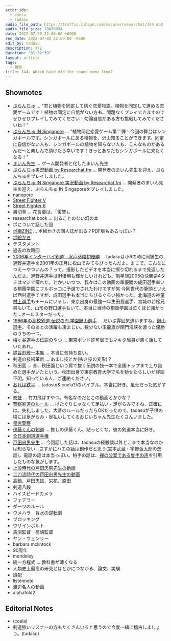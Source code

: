 ```yaml
---
actor_ids:
  - coela
  - tadasu
audio_file_path: https://traffic.libsyn.com/secure/researchat/144.mp3 
audio_file_size: 78430894
date: 2022-07-30 22:00:00 +0900
rec_date: 2022-07-02 22:00:00 -0500
edit_by: tadasu
description: XYZ
duration: "01:32:39"
layout: article
tags:
  - 雑談
title: 144. Which hand did the sound come from?
---
```

## Shownotes
- [ぷらんちゅ](https://novelgame.jp/games/show/6590) ... "君と植物を同定して紡ぐ恋愛物語。植物を同定して進める恋愛ゲームです！植物の同定に自信がない方も、問題なくプレイできますのでぜひぜひプレイしてみてください！勿論自信がある方も挑戦してみてくださいね！"
- [ぷらんちゅ IN Singapore](https://novelgame.jp/games/show/6720) ... "植物同定恋愛ゲーム第二弾！今回の舞台はシンガポールです。シンガポールにある植物を、沢山知ることができます。同定に自信がない人も、シンガポールの植物を知らない人も、こんなものがあるんだ～と楽しんで頂けたら幸いです！きっとあなたもシンガポールに来たくなる！"
- [まいん先生](https://twitter.com/ArmnieBIO) ... ゲーム開発者と化したまいん先生
- [ぷらんちゅ実況動画 by Researchat.fm](https://www.youtube.com/watch?v=d4YMrm3OHfg) ... 開発者のまいん先生を迎え、ぷらんちゅをプレイしました。
- [ぷらんちゅ IN Singapore 実況動画 by Researchat.fm](https://www.youtube.com/watch?v=cfDoPrgAgQU&ab_channel=Researchatfm) ... 開発者のまいん先生を迎え、ぷらんちゅ IN Singaporeをプレイしました。
- [nanopore](https://nanoporetech.com/)
- [Street Fighter V](https://www.capcom.co.jp/sfv/)
- [Street Fighter 6](https://www.streetfighter.com/6/ja-jp/)
- [弟切草](https://ja.wikipedia.org/wiki/%E5%BC%9F%E5%88%87%E8%8D%89_(%E3%82%B2%E3%83%BC%E3%83%A0)) ... 花言葉は、「復讐」。
- researchat.book ... 出ることのない幻の本
- ポについて話した回
- [ポ画ZINE](https://twitter.com/trickolo/status/1551511814592008192) ... ポ絵かきの同人誌が出る？PDF版もあるっぽい？
- [ポ絵かき](https://twitter.com/hashtag/%E3%83%9D%E7%B5%B5%E3%81%8B%E3%81%8D?src=hashtag_click)
- テスタメント
- 過去の攻略回
- [2006年インターハイ剣道　水戸葵陵初優勝](https://www.youtube.com/watch?v=OEazmD2JCNs&ab_channel=sekikawaj.) ... tadasuは小6の時に同級生の遅野井選手を2001年の正月に松山でみてちびったんだよ。まじで。こんなにつえーやついんの？って。撮影したビデオを本当に擦り切れるまで見返したんだよ。遅野井選手はIH優勝も輝かしいけれども、[魁星旗2005](https://plaza.rakuten.co.jp/kendouakita/diary/200504010000/)の決勝逆4タテはマジで痺れた。とかいいつつ、我々はこの動画の準優勝の成田選手率いる桐蔭学園にフルボッコに予選でされたわけですが笑 今同世代の筆頭といえば西村選手ですが、成田選手も本当にちびるぐらい強かった。北海道の神童[村上選手](https://www.ouhs.jp/department/teacher/murakami_r/)もチームにいるし、東京出身の最強一年生田島選手、宮城の若松兄弟もいて、山形の野口選手もいて、本当に当時の桐蔭学園は泣くほど強かった...オールスターだった。
- [1986年の高校剣道,伝説のPL学園鍋山選手](https://www.youtube.com/watch?v=jaEVsg5D4RI&ab_channel=%E9%81%93%E5%89%A3) ... だいぶ雰囲気違いますね。[鍋山選手](https://ja.wikipedia.org/wiki/%E9%8D%8B%E5%B1%B1%E9%9A%86%E5%BC%98)、そのあとの活躍も凄まじい。数少ない玉龍旗が関門海峡を渡った優勝のうちの一つ。
- [梅ヶ谷選手の伝説のやつ](https://www.youtube.com/watch?v=ikEZyiCFYlU&ab_channel=dodaichi85) ... 東京ポッド許可局でもマキタ局員が熱く話していたあれ。
- [梶谷彪雅一本集](https://www.youtube.com/watch?v=pjMV5gspFN8&ab_channel=%E6%A2%B6%E8%B0%B7%E5%BD%AA%E9%9B%85-%E5%89%A3%E9%81%93KENDO-) ... 本当に気持ち良い。
- 剣道の技術革新 ... あまし技とか(抜き技の変形)？
- 秋田面 ... 昔、秋田面という肩で抜く伝説の技一本で全国トップまで上り詰めた選手がいたという。秋田出身で東京教育大学で名を馳せたらしいが詳細不明。知っている人、ご連絡ください。
- [おれは鉄平](https://www.amazon.co.jp/%E3%81%8A%E3%82%8C%E3%81%AF%E9%89%84%E5%85%B5-1-%E8%AC%9B%E8%AB%87%E7%A4%BE%E6%BC%AB%E7%94%BB%E6%96%87%E5%BA%AB-%E3%81%A1%E3%81%B0-%E3%81%A6%E3%81%A4%E3%82%84/dp/4063600068) ... tadasu(& coela?)のバイブル。本当に好き。風車だった気がする。
- [巻技](https://youtu.be/sdQ-4cvku64) ... 竹刀飛ばすやつ。有名なのだとこの動画とかかな？
- [警察剣道のルール](https://kendo-armor.com/kendo-tripped/) ... けたぐりじゃなくて足払い・足がらみですね、正確には。失礼しました。大昔のルールだったらOKだったので、tadasuが子供の頃には足がらみ・足払いしてくるおじいちゃん先生たくさんいました。
- [皇宮警察](https://www.npa.go.jp/kougu/outline/index.html)
- [伊藤くんの剣道](https://www.youtube.com/watch?v=yJt556fQbhk&ab_channel=%E5%85%AB%E7%8E%8B%E5%AD%90%E5%89%A3%E3%82%AD%E3%83%81) ... 推しの伊藤くん、貼っとくな。彼の剣道本当に好き。
- [全日本剣道選手権](https://ja.wikipedia.org/wiki/%E5%85%A8%E6%97%A5%E6%9C%AC%E5%89%A3%E9%81%93%E9%81%B8%E6%89%8B%E6%A8%A9%E5%A4%A7%E4%BC%9A)
- [戸田忠男先生](https://ja.wikipedia.org/wiki/%E6%88%B8%E7%94%B0%E5%BF%A0%E7%94%B7_(%E5%89%A3%E9%81%93%E5%AE%B6)) ... 今回話した話は、tadasuの経験談以外どこまで本当なのかは知らない...さすがにハエの話は創作だと思う(宮本武蔵・宇野金太郎の逸話)。電話の話は本当っぽい。柏手の話は、[禅の公案である隻手の声](https://ja.wikipedia.org/wiki/%E9%9A%BB%E6%89%8B%E3%81%AE%E5%A3%B0)を引用したものな気がします。
- [上段時代の戸田忠男先生の動画](https://www.youtube.com/watch?v=vCsr8iA0PAI&ab_channel=ittoOgami)
- [二刀流時代の戸田忠男先生の動画](https://www.youtube.com/watch?v=SRxcR71GnEo&ab_channel=%E6%AD%A6%E3%81%AE%E9%AD%82%EF%BD%9E%E7%9C%9F%E5%89%A3%E9%81%93ch)
- 高鍋、戸田忠雄、栄花、原田
- 剣道八段
- ハイスピードカメラ
- フェデラー
- ダーツのルール
- ウメハラ　背水の逆転劇
- ブロッキング
- ウサインボルト
- 馬渕監督　高嶋監督
- ヤン・ウェンリー
- barbara mclintock
- 90周年
- mendeley
- 統一方程式 … 教科書が薄くなる
- 人類史上最高の研究とはとかにつながる、論文、実験
- 誤配
- listennote
- 渡辺名人の動画
- alphafold2

## Editorial Notes
- (coela)
- 剣道強いリスナーの方もたくさんいると思うので今度一緒に稽古しましょう。(tadasu)
